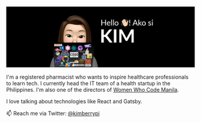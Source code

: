 ![Ako Si Kim](https://github.com/kimberrypi/kimberrypi/blob/master/images/akosikim.jpg)

I'm a registered pharmacist who wants to inspire healthcare professionals to learn tech. I currently head the IT team of a health startup in the Philippines. I'm also one of the directors of [Women Who Code Manila](https://twitter.com/wwcodemanila?lang=en).

I love talking about technologies like React and Gatsby.

📫 Reach me via Twitter: [@kimberrypi](https://twitter.com/kimberrypi)
